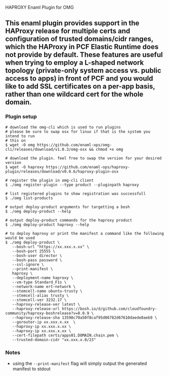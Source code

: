 HAPROXY Enaml Plugin for OMG
## This enaml plugin provides support in the HAProxy release for multiple certs and configuration of trusted domains/cidr ranges, which the HAProxy in PCF Elastic Runtime does not provide by default. These features are useful when trying to employ a L-shaped network topology (private-only system access vs. public access to apps) in front of PCF and you would like to add SSL certificates on a per-app basis, rather than one wildcard cert for the whole domain.

### Plugin setup
```
# download the omg-cli which is used to run plugins
# please be sure to swap osx for linux if that is the system you intend to run
# this on
$ wget -O omg https://github.com/enaml-ops/omg-cli/releases/download/v1.0.3/omg-osx && chmod +x omg

# download the plugin. feel free to swap the version for your desired version
$ wget -O haproxy https://github.com/enaml-ops/haproxy-plugin/releases/download/v0.0.6/haproxy-plugin-osx 

# register the plugin in omg-cli client
$ ./omg register-plugin --type product --pluginpath haproxy

# list registered plugins to show registration was successfull
$ ./omg list-products

# output deploy-product arguments for targetting a bosh
$ ./omg deploy-product --help

# output deploy-product commands for the haproxy product
$ ./omg deploy-product haproxy --help

# to deploy haproxy or print the manifest a command like the following would be used
$ ./omg deploy-product \
   --bosh-url "https://xx.xxx.x.xx" \
   --bosh-port 25555 \
   --bosh-user director \
   --bosh-pass password \
   --ssl-ignore \
   --print-manifest \
   haproxy \ 
   --deployment-name haproxy \
   --vm-type Standard_F1s \
   --network-name ert-network \
   --stemcell-name ubuntu-trusty \
   --stemcell-alias trusty \
   --stemcell-ver 3232.17 \
   --haproxy-release-ver latest \
   --haproxy-release-url https://bosh.io/d/github.com/cloudfoundry-community/haproxy-boshrelease?v=8.0.9 \
   --haproxy-release-sha 13598c70a50f8caf95d06782d67610daede8aeb9 \
   --gorouter-ip xx.xxx.x.xx  \
   --haproxy-ip xx.xxx.x.xx \
   --haproxy-ip xx.xxx.x.xx \
   --cert-filepath certs/apps01.DOMAIN.chain.pem \
   --trusted-domain-cidr "xx.xxx.x.0/23"
```

### Notes
- using the `--print-manifest` flag will simply output the generated manifest to stdout
